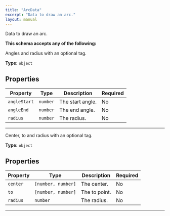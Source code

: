 ```yaml
---
title: "ArcData"
excerpt: "Data to draw an arc."
layout: manual
---
```


Data to draw an arc.





**This schema accepts any of the following:**

Angles and radius with an optional tag.



**Type:** `object`





## Properties

| Property | Type | Description | Required |
|----------|------|-------------|----------|
| `angleStart` |`number`| The start angle. | No |
| `angleEnd` |`number`| The end angle. | No |
| `radius` |`number`| The radius. | No |


----
Center, to and radius with an optional tag.



**Type:** `object`





## Properties

| Property | Type | Description | Required |
|----------|------|-------------|----------|
| `center` |`[number, number]`| The center. | No |
| `to` |`[number, number]`| The to point. | No |
| `radius` |`number`| The radius. | No |


----





